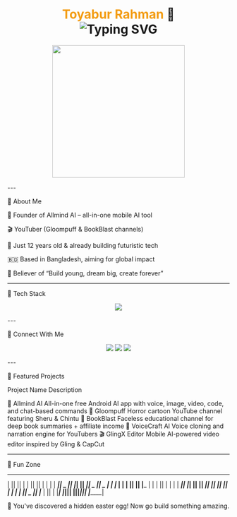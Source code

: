 <h1 align="center">
  <span style="color:#f39c12">Toyabur Rahman</span> 👋  
  <br>
  <img src="https://readme-typing-svg.demolab.com?font=Fira+Code&size=25&pause=1000&center=true&width=600&lines=AI+App+Creator+%F0%9F%A7%A0;12-Year-Old+Coder+From+Bangladesh+%F0%9F%87%A7%F0%9F%87%B9;Horror+Cartoon+Artist+%F0%9F%91%BB;Future+Entrepreneur+%F0%9F%92%BC;Building+Allmind+AI+App+%F0%9F%93%B1" alt="Typing SVG" />
</h1><p align="center">
  <img src="https://media.giphy.com/media/qgQUggAC3Pfv687qPC/giphy.gif" width="300" />
</p>
---

🧠 About Me

🔭 Founder of Allmind AI – all-in-one mobile AI tool

🎬 YouTuber (Gloompuff & BookBlast channels)

👦 Just 12 years old & already building futuristic tech

🇧🇩 Based in Bangladesh, aiming for global impact

🎯 Believer of “Build young, dream big, create forever”



---

🚀 Tech Stack

<p align="center">
  <img src="https://skillicons.dev/icons?i=html,css,js,ts,react,nextjs,nodejs,python,java,androidstudio,kotlin,dart,flutter,figma,firebase,github,git,vscode,tailwind&theme=light">
</p>
---

📡 Connect With Me

<p align="center">
  <a href="#"><img src="https://img.shields.io/badge/YouTube-red?style=for-the-badge&logo=youtube&logoColor=white"></a>
  <a href="#"><img src="https://img.shields.io/badge/Instagram-purple?style=for-the-badge&logo=instagram&logoColor=white"></a>
  <a href="#"><img src="https://img.shields.io/badge/Facebook-1877F2?style=for-the-badge&logo=facebook&logoColor=white"></a>
</p>
---

📁 Featured Projects

Project Name	Description

🎯 Allmind AI	All-in-one free Android AI app with voice, image, video, code, and chat-based commands
👻 Gloompuff	Horror cartoon YouTube channel featuring Sheru & Chintu
📘 BookBlast	Faceless educational channel for deep book summaries + affiliate income
🎤 VoiceCraft AI	Voice cloning and narration engine for YouTubers
🎬 GlingX Editor	Mobile AI-powered video editor inspired by Gling & CapCut



---

🧩 Fun Zone

_______  _______  __   __  _______  ______   _______ 
|       ||       ||  | |  ||       ||      | |       |
|    ___||   _   ||  |_|  ||    ___||  _    ||   _   |
|   |___ |  | |  ||       ||   |___ | | |   ||  | |  |
|    ___||  |_|  ||       ||    ___|| |_|   ||  |_|  |
|   |    |       ||   _   ||   |___ |       ||       |
|___|    |_______||__| |__||_______||______| |_______|

🥚 You've discovered a hidden easter egg! Now go build something amazing.
